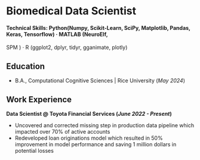 # Biomedical Data Scientist

#### Technical Skills: Python(Numpy, Scikit-Learn, SciPy, Matplotlib, Pandas, Keras, Tensorflow) · MATLAB (NeuroElf,
SPM ) · R (ggplot2, dplyr, tidyr, gganimate, plotly)

## Education	        		
- B.A., Computational Cognitive Sciences | Rice University (_May 2024_)

## Work Experience
**Data Scientist @ Toyota Financial Services (_June 2022 - Present_)**
- Uncovered and corrected missing step in production data pipeline which impacted over 70% of active accounts
- Redeveloped loan originations model which resulted in 50% improvement in model performance and saving 1 million dollars in potential losses
